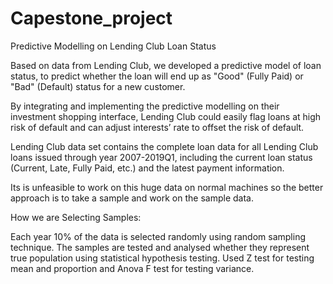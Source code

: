 # Capestone_project

Predictive Modelling on Lending Club Loan Status

Based on data from Lending Club, we developed a predictive model of loan status, to predict whether the loan will end up as "Good" (Fully Paid) or "Bad" (Default) status for a new customer. 

By integrating and implementing the predictive modelling on their investment shopping interface, Lending Club could easily flag loans at high risk of default and can adjust interests’ rate to offset the risk of default.

Lending Club data set contains the complete loan data for all Lending Club loans issued through year 2007-2019Q1, including the current loan status (Current, Late, Fully Paid, etc.) and the latest payment information. 

Its is unfeasible to work on this huge data on normal machines so the better approach is to take a sample and work on the sample data.

How we are Selecting Samples:

Each year 10% of the data is selected randomly using random sampling technique. The samples are tested and analysed whether they represent true population using statistical hypothesis testing. Used Z test for testing mean and proportion and Anova F test for testing variance.

